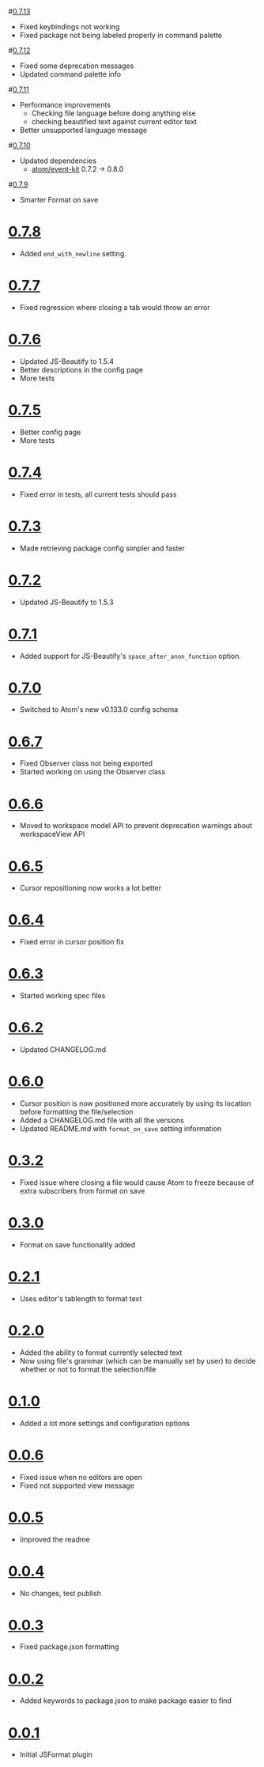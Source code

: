 #[0.7.13](1039677dd3e59200b8dacea75f15b85ea0cd0800)

* Fixed keybindings not working
* Fixed package not being labeled properly in command palette

#[0.7.12](949eb2305ea52c5836c08b2c034c0d4ff7d151cb)

* Fixed some deprecation messages
* Updated command palette info

#[0.7.11](28f0093925f28302390edff166aeb63e584834ee)

* Performance improvements
  * Checking file language before doing anything else
  * checking beautified text against current editor text
* Better unsupported language message

#[0.7.10](63b0131bb3dc0ce1ff63da4e8c7c04a167ab6c2c)

* Updated dependencies
  * [atom/event-kit](https://github.com/atom/event-kit) 0.7.2 -> 0.8.0

#[0.7.9](3eaff5c7a0fd8ca0cf707a9128d6268f9928a6de)

* Smarter Format on save

# [0.7.8](140ace97c44f2b3343dd80a8fa34ed5437c121a2)

* Added `end_with_newline` setting.

# [0.7.7](357ee8761a801f505305fadd475a13255eb18b73)

* Fixed regression where closing a tab would throw an error

# [0.7.6](212aace57a36176386dd9891a2a23e7de712bb5f)

* Updated JS-Beautify to 1.5.4
* Better descriptions in the config page
* More tests

# [0.7.5](330b5cbc654618e142713a95c0147b0ca117fa68)

* Better config page
* More tests

# [0.7.4](b42275f887278b6df0566811056e989007cdc645)

* Fixed error in tests, all current tests should pass

# [0.7.3](edf6256095dcc340511375cb60abd369767aa279)

* Made retrieving package config simpler and faster

# [0.7.2](4df0961a82b4b3f9c6c5da41f51a0d7716520869)

* Updated JS-Beautify to 1.5.3

# [0.7.1](feec74e518a1cee789d3b3131c493e3786fecd19)

* Added support for JS-Beautify's `space_after_anon_function` option.

# [0.7.0](30d27619df09947825944d17ed3fa8bd5ea373ec)

* Switched to Atom's new v0.133.0 config schema

# [0.6.7](52339804cd2690f9d2279b1bd93ca459490d38f3)

* Fixed Observer class not being exported  
* Started working on using the Observer class

# [0.6.6](9a61e537c06e2ffe19a83a86299f2b043c89a7da)

* Moved to workspace model API to prevent deprecation warnings about workspaceView API

# [0.6.5](6c9e291b8a1c923c86973168f44412d9dcf38064)

* Cursor repositioning now works a lot better

# [0.6.4](98df7a37ad25dd059f61014efa53e9e7a7386fc6)

* Fixed error in cursor position fix

# [0.6.3](68cfca3693b1d88c584aba7a862c45ea43de3974)

* Started working spec files

# [0.6.2](ecfb6b13b58afdabb7e676d3842c2a098f6eab64)

* Updated CHANGELOG.md

# [0.6.0](958e3503d57ad9edc95cdccec57c84b025912038)

* Cursor position is now positioned more accurately by using its location before formatting the file/selection  
* Added a CHANGELOG.md file with all the versions  
* Updated README.md with `format_on_save` setting information  

# [0.3.2](fcf5a60ad6979fee7a11c5f49d3590171e7b6aa4)

* Fixed issue where closing a file would cause Atom to freeze because of extra subscribers from format on save

# [0.3.0](9583bd2e5e249e3b02e41c5237b53c6ed0f56601)

* Format on save functionality added

# [0.2.1](1d4e6c2b3242da7330149c2fbb78a8ee6c514635)

* Uses editor's tablength to format text

# [0.2.0](f7b17bb86146d8df9d354fbe70aa8304fd550f0d)

* Added the ability to format currently selected text
* Now using file's grammar (which can be manually set by user) to decide whether or not to format the selection/file

# [0.1.0](00a665c9f0f24d3841851b5fb01ecc66b7f71eeb)

* Added a lot more settings and configuration options

# [0.0.6](453f4c64fbc18df17a9c0425001878b8be3c8835)

* Fixed issue when no editors are open
* Fixed not supported view message

# [0.0.5](2ae80654323d1e5a8eeee3f1d93e75c07043f922)

* Improved the readme

# [0.0.4](39d733ffdb379b4aeb9b114015172ea5a698b7b9)

* No changes, test publish

# [0.0.3](607832d0df3a5377820e6d76910f00afa66cbbdd)

* Fixed package.json formatting

# [0.0.2](ef80454a596dca78db3eb36c5cd2766e4e3206c3)

* Added keywords to package.json to make package easier to find

# [0.0.1](d71190e08ec13bc74413db8f3cb31904d49a472c)

* Initial JSFormat plugin
